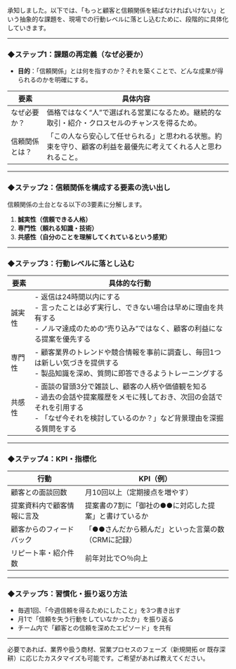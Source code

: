 承知しました。以下では、「もっと顧客と信頼関係を結ばなければいけない」という抽象的な課題を、現場での行動レベルに落とし込むために、段階的に具体化していきます。

---

### ◆ステップ1：課題の再定義（なぜ必要か）

* **目的**：「信頼関係」とは何を指すのか？それを築くことで、どんな成果が得られるのかを明確にする。

| 要素      | 具体内容                                                    |
| ------- | ------------------------------------------------------- |
| なぜ必要か？  | 価格ではなく“人”で選ばれる営業になるため。継続的な取引・紹介・クロスセルのチャンスを得るため。        |
| 信頼関係とは？ | 「この人なら安心して任せられる」と思われる状態。約束を守り、顧客の利益を最優先に考えてくれる人と思われること。 |

---

### ◆ステップ2：信頼関係を構成する要素の洗い出し

信頼関係の土台となる以下の3要素に分解します。

1. **誠実性（信頼できる人格）**
2. **専門性（頼れる知識・技術）**
3. **共感性（自分のことを理解してくれているという感覚）**

---

### ◆ステップ3：行動レベルに落とし込む

| 要素  | 具体的な行動                                                                                                  |
| --- | ------------------------------------------------------------------------------------------------------- |
| 誠実性 | - 返信は24時間以内にする<br>- 言ったことは必ず実行し、できない場合は早めに理由を共有する<br>- ノルマ達成のための“売り込み”ではなく、顧客の利益になる提案を優先する              |
| 専門性 | - 顧客業界のトレンドや競合情報を事前に調査し、毎回1つは新しい気づきを提供する<br>- 製品知識を深め、質問に即答できるようトレーニングする                                |
| 共感性 | - 面談の冒頭3分で雑談し、顧客の人柄や価値観を知る<br>- 過去の会話や提案履歴をメモに残しておき、次回の会話でそれを引用する<br>- 「なぜ今それを検討しているのか？」など背景理由を深掘る質問をする |

---

### ◆ステップ4：KPI・指標化

| 行動            | KPI（例）                       |
| ------------- | ---------------------------- |
| 顧客との面談回数      | 月10回以上（定期接点を増やす）             |
| 提案資料内で顧客情報に言及 | 提案書の7割に「御社の●●に対応した提案」と書けているか |
| 顧客からのフィードバック  | 「●●さんだから頼んだ」といった言葉の数（CRMに記録） |
| リピート率・紹介件数    | 前年対比で○％向上                    |

---

### ◆ステップ5：習慣化・振り返り方法

* 毎週1回、「今週信頼を得るためにしたこと」を3つ書き出す
* 月1で「信頼を失う行動をしていなかったか」を振り返る
* チーム内で「顧客との信頼を深めたエピソード」を共有

---

必要であれば、業界や扱う商材、営業プロセスのフェーズ（新規開拓 or 既存深耕）に応じたカスタマイズも可能です。ご希望があれば教えてください。
